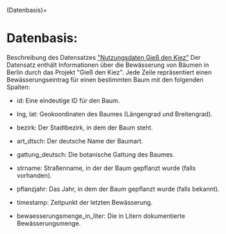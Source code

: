 (Datenbasis)=
# Datenbasis: 

Beschreibung des Datensatzes <a href="https://www.govdata.de/suche/daten/giess-den-kiez-nutzungsdaten" target="_blank">"Nutzungsdaten Gieß den Kiez"</a>
Der Datensatz enthält Informationen über die Bewässerung von Bäumen in Berlin durch das Projekt "Gieß den Kiez". Jede Zeile repräsentiert einen Bewässerungseintrag für einen bestimmten Baum mit den folgenden Spalten:

- id: Eine eindeutige ID für den Baum.

- lng, lat: Geokoordinaten des Baumes (Längengrad und Breitengrad).

- bezirk: Der Stadtbezirk, in dem der Baum steht.

- art_dtsch: Der deutsche Name der Baumart.

- gattung_deutsch: Die botanische Gattung des Baumes.

- strname: Straßenname, in der der Baum gepflanzt wurde (falls vorhanden).

- pflanzjahr: Das Jahr, in dem der Baum gepflanzt wurde (falls bekannt).

- timestamp: Zeitpunkt der letzten Bewässerung.

- bewaesserungsmenge_in_liter: Die in Litern dokumentierte Bewässerungsmenge.